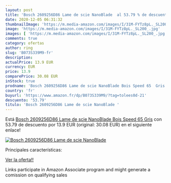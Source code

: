 ```yaml
---
layout: post
title: 'Bosch 2609256D86 Lame de scie NanoBlade  al 53.79 % de descuento'
date: 2020-12-05 06:31:32
thumbnailImage: 'https://m.media-amazon.com/images/I/31M-FYTz8pL._SL200_.jpg'
image: 'https://m.media-amazon.com/images/I/31M-FYTz8pL._SL200_.jpg'
images: [ 'https://m.media-amazon.com/images/I/31M-FYTz8pL._SL200_.jpg' ]
comments: true
category: ofertas
author: ring
slug: 'B073S339M9-fr'
description:
actualPrice: 13.9 EUR
currency: EUR
price: 13.9
comparePrice: 30.08 EUR
inStock: true
prodname: 'Bosch 2609256D86 Lame de scie NanoBlade Bois Speed 65  Gris'
country: 'fr'
buyurl: 'https://www.amazon.fr/dp/B073S339M9/?tag=tolees0d-21'
descuento: '53.79'
titulo: 'Bosch 2609256D86 Lame de scie NanoBlade '
---
```


Está [Bosch 2609256D86 Lame de scie NanoBlade Bois Speed 65  Gris](https://www.amazon.fr/dp/B073S339M9/?tag=tolees0d-21) con 53.79 de descuento por 13.9 EUR (original: 30.08 EUR) en el siguiente enlace!

[![Bosch 2609256D86 Lame de scie NanoBlade ](https://m.media-amazon.com/images/I/31M-FYTz8pL._SL200_.jpg)](https://www.amazon.fr/dp/B073S339M9/?tag=tolees0d-21)

Principales características:


[Ver la oferta!!](https://www.amazon.fr/dp/B073S339M9/?tag=tolees0d-21)

Links participate in Amazon Associate program and might generate a comission on qualifying sales



